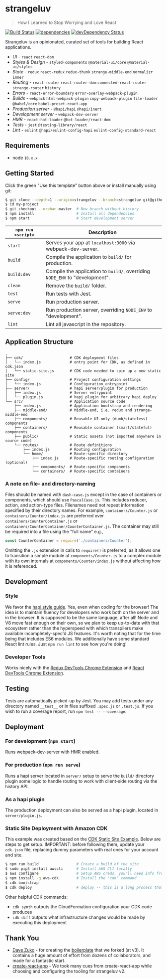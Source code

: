 # strangeluv

> How I Learned to Stop Worrying and Love React

[![Build Status](https://travis-ci.org/BigRoomStudios/strangeluv.svg?branch=strangeluv)](https://travis-ci.org/BigRoomStudios/strangeluv?branch=strangeluv)
[![dependencies](https://david-dm.org/BigRoomStudios/strangeluv/strangeluv.svg)](https://david-dm.org/BigRoomStudios/strangeluv/strangeluv)
[![devDependency Status](https://david-dm.org/BigRoomStudios/strangeluv/strangeluv/dev-status.svg)](https://david-dm.org/BigRoomStudios/strangeluv/strangeluv#info=devDependencies)

Strangeluv is an opinionated, curated set of tools for building React applications.

 - *UI* - `react` `react-dom`
 - *Styles & Design* - `styled-components` `@material-ui/core` `@material-ui/styles`
 - *State* - `redux` `react-redux` `redux-thunk` `strange-middle-end` `normalizr` `immer`
 - *Routing* - `react-router` `react-router-dom` `connected-react-router` `strange-router` `history`
 - *Errors* - `react-error-boundary` `error-overlay-webpack-plugin`
 - *Builds* - `webpack` `html-webpack-plugin` `copy-webpack-plugin` `file-loader` `@babel/core` `babel-preset-react-app`
 - *Production server* - `@hapi/hapi` `@hapi/inert`
 - *Development server* - `webpack-dev-server`
 - *HMR* - `react-hot-loader` `@hot-loader/react-dom`
 - *Tests* - `jest` `@testing-library/react`
 - *Lint* - `eslint` `@hapi/eslint-config-hapi` `eslint-config-standard-react`

## Requirements
* node `10.x.x`

## Getting Started
Click the green "Use this template" button above or install manually using git:

```bash
$ git clone --depth=1 --origin=strangeluv --branch=strangeluv git@github.com:bigroomstudios/strangeluv.git my-project
$ cd my-project
$ git checkout --orphan master  # New branch without history
$ npm install                   # Install all dependencies
$ npm start                     # Start development server
```

|`npm run <script>`|Description|
|------------------|-----------|
|`start`|Serves your app at `localhost:3000` via webpack-dev-server.|
|`build`|Compile the application to `build/` for production.|
|`build:dev`|Compile the application to `build/`, overriding `NODE_ENV` to "development".|
|`clean`|Remove the `build/` folder.|
|`test`|Run tests with Jest.|
|`serve`|Run production server.|
|`serve:dev`|Run production server, overriding `NODE_ENV` to "development".|
|`lint`|Lint all javascript in the repository.|

## Application Structure
```
.
├── cdk/                     # CDK deployment files
│   └── index.js             # entry point for CDK, as defined in cdk.json
│   └── static-site.js       # CDK code needed to spin up a new static site
├── config/                  # Project configuration settings
│   └── index.js             # Configuration entrypoint
├── server/                  # hapi server/plugin for production
│   ├── index.js             # Server entrypoint
│   └── plugin.js            # hapi plugin for arbitrary hapi deploy
└── src/                     # Application source code
    ├── index.js             # Application bootstrap and rendering
    ├── middle-end/          # Middle-end, i.e. redux and strange-middle-end
    ├── components/          # Reusable UI-only (dumb/stateless) components
    ├── containers/          # Reusable container (smart/stateful) components
    ├── public/              # Static assets (not imported anywhere in source code)
    └── routes/              # Route definitions
        ├── index.js         # Routing configuration
        └── home/            # Route-specific directory
            ├── index.js     # Route-specific routing configuration (optional)
            ├── components/  # Route-specific components
            └── containers/  # Route-specific containers
```

### A note on file- and directory-naming
Files should be named with `dash-case.js` except in the case of containers or components, which should use `PascalCase.js`.  This includes reducer, action, and action-type files.  Filenames need not repeat information specified by their directory names.  For example, `containers/Counter.js` or `containers/Counter/index.js` are preferred over `containers/CounterContainer.js` or `containers/CounterContainer/CounterContainer.js`.  The container may still be required into a file using the "full name" e.g.,
```js
const CounterContainer = require('./containers/Counter');
```

Omitting the `.js` extension in calls to `require()` is preferred, as it allows one to transition a simple module at `components/Counter.js` to a complex module with its own internals at `components/Counter/index.js` without affecting how it is referenced.

## Development
### Style
We favor the [hapi style guide](https://hapijs.com/styleguide).  Yes, even when coding for the browser!  The idea is to maintain fluency for developers who work both on the server and in the browser.  It is supposed to be the same language, after all!  Node and V8 move fast enough on their own, so we plan to keep up-to-date with that ecosystem rather than the hyperspeed with which transpilers make available incompletely-spec'd JS features.  It's worth noting that for the time being that includes ES6 modules.  We additionally have some standard React lint rules.  Just `npm run lint` to see how you're doing!

### Developer Tools
Works nicely with the [Redux DevTools Chrome Extension](https://chrome.google.com/webstore/detail/redux-devtools/lmhkpmbekcpmknklioeibfkpmmfibljd) and [React DevTools Chrome Extension](https://chrome.google.com/webstore/detail/react-developer-tools/fmkadmapgofadopljbjfkapdkoienihi).

## Testing
Tests are automatically picked-up by Jest.  You may add tests under any directory named `__test__` or in files suffixed `.spec.js` or `.test.js`.  If you wish to run a coverage report, run `npm test -- --coverage`.

## Deployment

### For development (`npm start`)
Runs webpack-dev-server with HMR enabled.

### For production (`npm run serve`)
Runs a hapi server located in `server/` setup to serve the `build/` directory plugin some logic to handle routing to work with client-side routing via the history API.

### As a hapi plugin
The production deployment can also be served as a hapi plugin, located in `server/plugin.js`.

### Static Site Deployment with Amazon CDK
This example was created based on the [CDK Static Site Example](https://github.com/aws-samples/aws-cdk-examples/tree/master/typescript/static-site). Below are steps to get setup. IMPORTANT: before following them, update your `cdk.json` file, replacing dummy parameters with real ones for your account and site.

```bash
$ npm run build                 # Create a build of the site
$ sudo pip3 install awscli      # Install AWS CLI locally
$ aws configure                 # Setup AWS creds, you'll need info from your IAM role
$ npm install -g aws-cdk        # Install the 'cdk' command
$ cdk bootstrap
$ cdk deploy                    # deploy -- this is a long process that will take about 40 minutes
```
Other helpful CDK commands:

* `cdk synth` outputs the CloudFormation configuration your CDK code produces
* `cdk diff` outputs what infrastructure changes would be made by executing this deployment

## Thank You
* [Dave Zuko](https://github.com/davezuko) - for creating the [boilerplate](https://github.com/davezuko/react-redux-starter-kit) that we forked (at v3).  It contains a huge amount of effort from dozens of collaborators, and made for a fantastic start.
* [create-react-app](https://github.com/facebook/create-react-app) - We took many cues from create-react-app while choosing and configuring the tooling for strangeluv v2.
